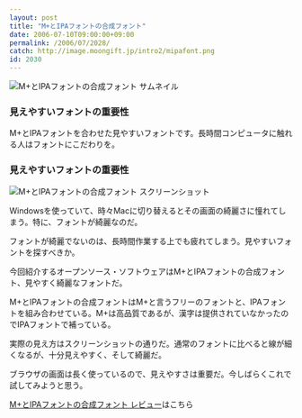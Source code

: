 ```yaml
---
layout: post
title: "M+とIPAフォントの合成フォント"
date: 2006-07-10T09:00:00+09:00
permalink: /2006/07/2028/
catch: http://image.moongift.jp/intro2/mipafont.png
id: 2030
---
```

 ![M+とIPAフォントの合成フォント サムネイル](http://image.moongift.jp/intro2/mipafont.t.png "M+とIPAフォントの合成フォント サムネイル")
  

### 見えやすいフォントの重要性
  
M+とIPAフォントを合わせた見やすいフォントです。長時間コンピュータに触れる人はフォントにこだわりを。  
<!--more-->  

### 見えやすいフォントの重要性
  

![M+とIPAフォントの合成フォント スクリーンショット](http://image.moongift.jp/intro2/mipafont.png "M+とIPAフォントの合成フォント スクリーンショット")

  

Windowsを使っていて、時々Macに切り替えるとその画面の綺麗さに憧れてしまう。特に、フォントが綺麗なのだ。

  

フォントが綺麗でないのは、長時間作業する上でも疲れてしまう。見やすいフォントを探すべきか。

  

今回紹介するオープンソース・ソフトウェアはM+とIPAフォントの合成フォント、見やすく綺麗なフォントだ。

  

M+とIPAフォントの合成フォントはM+と言うフリーのフォントと、IPAフォントを組み合わせている。M+は高品質であるが、漢字は提供されていなかったのでIPAフォントで補っている。

  

実際の見え方はスクリーンショットの通りだ。通常のフォントに比べると線が細くなるが、十分見えやすく、そして綺麗だ。

  

ブラウザの画面は長く使っているので、見えやすさは重要だ。今しばらくこれで試してみようと思う。

  

[M+とIPAフォントの合成フォント レビュー](http://oss.moongift.jp/review/i-2029.html)はこちら

